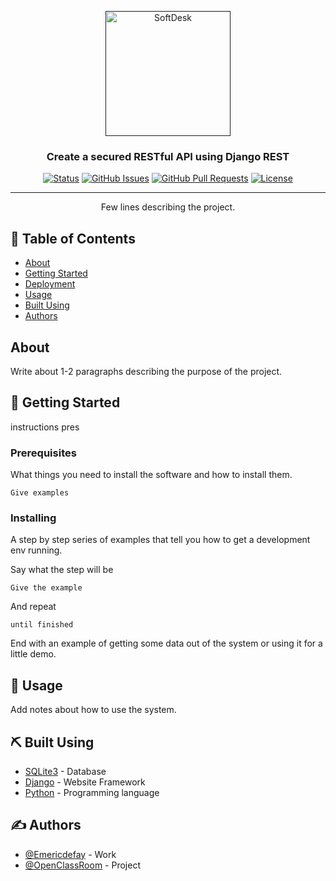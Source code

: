 <p align="center">
  <a href="" rel="noopener">
 <img width=200px height=200px src="https://user.oc-static.com/upload/2020/09/22/16007803099977_P8%20%281%29.png" alt="SoftDesk"></a>
</p>

<h3 align="center">Create a secured RESTful API using Django REST</h3>

<div align="center">

[![Status](https://img.shields.io/badge/status-active-success.svg)]()
[![GitHub Issues](https://img.shields.io/github/issues/Emericdefay/OCR_P10.svg)](https://github.com/Emericdefay/OCR_P10/issues)
[![GitHub Pull Requests](https://img.shields.io/github/issues-pr/Emericdefay/OCR_P10.svg)](https://github.com/Emericdefay/OCR_P10/pulls)
[![License](https://img.shields.io/badge/license-MIT-blue.svg)](/LICENSE)

</div>

---

<p align="center"> Few lines describing the project.
    <br> 
</p>

## 📝 Table of Contents

- [About](#about)
- [Getting Started](#getting_started)
- [Deployment](#deployment)
- [Usage](#usage)
- [Built Using](#built_using)
- [Authors](#authors)

## About <a name = "about"></a>

Write about 1-2 paragraphs describing the purpose of the project.

## 🏁 Getting Started <a name = "getting_started"></a>

instructions pres

### Prerequisites

What things you need to install the software and how to install them.

```
Give examples
```

### Installing

A step by step series of examples that tell you how to get a development env running.

Say what the step will be

```
Give the example
```

And repeat

```
until finished
```

End with an example of getting some data out of the system or using it for a little demo.

## 🎈 Usage <a name="usage"></a>

Add notes about how to use the system.

## ⛏️ Built Using <a name = "built_using"></a>

- [SQLite3](https://www.sqlite.org/index.html) - Database
- [Django](https://www.djangoproject.com/) - Website Framework
- [Python](https://www.python.org/) - Programming language

## ✍️ Authors <a name = "authors"></a>

- [@Emericdefay](https://github.com/Emericdefay) - Work
- [@OpenClassRoom](https://openclassrooms.com/) - Project
